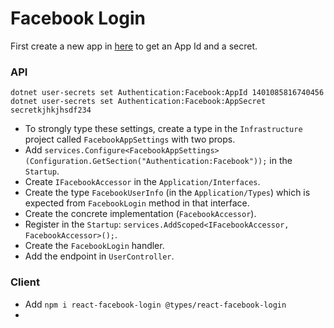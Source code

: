 # Facebook Login

First create a new app in [here](developers.facebook.com) to get an App Id and a secret.

### API

```dos
dotnet user-secrets set Authentication:Facebook:AppId 1401085816740456
dotnet user-secrets set Authentication:Facebook:AppSecret secretkjhkjhsdf234
```

- To strongly type these settings, create a type in the `Infrastructure` project called `FacebookAppSettings` with two props.
- Add `services.Configure<FacebookAppSettings>(Configuration.GetSection("Authentication:Facebook"));` in the `Startup`.
- Create `IFacebookAccessor` in the `Application/Interfaces`.
- Create the type `FacebookUserInfo` (in the `Application/Types`) which is expected from `FacebookLogin` method in that interface.
- Create the concrete implementation (`FacebookAccessor`).
- Register in the `Startup`: `services.AddScoped<IFacebookAccessor, FacebookAccessor>();`.
- Create the `FacebookLogin` handler.
- Add the endpoint in `UserController`.

### Client

- Add `npm i react-facebook-login @types/react-facebook-login`
-
